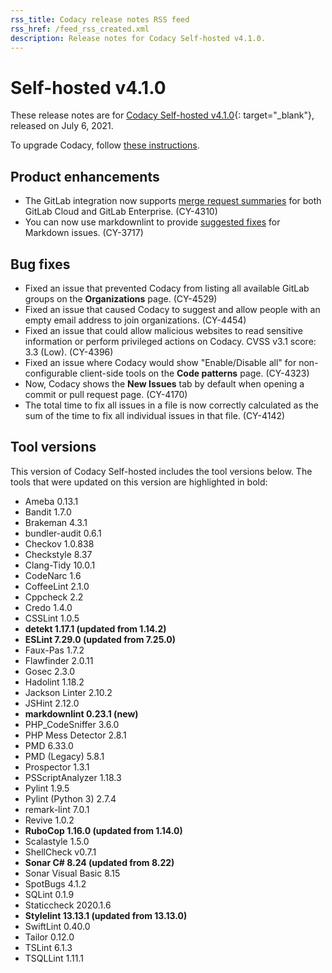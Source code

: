 ```yaml
---
rss_title: Codacy release notes RSS feed
rss_href: /feed_rss_created.xml
description: Release notes for Codacy Self-hosted v4.1.0.
---
```


# Self-hosted v4.1.0

These release notes are for [Codacy Self-hosted v4.1.0](https://github.com/codacy/chart/releases/tag/4.1.0){: target="_blank"}, released on July 6, 2021.

To upgrade Codacy, follow [these instructions](../../chart/maintenance/upgrade.md).

## Product enhancements

-   The GitLab integration now supports [merge request summaries](https://docs.codacy.com/v4.1/repositories-configure/integrations/gitlab-integration/#enabling) for both GitLab Cloud and GitLab Enterprise. (CY-4310)
-   You can now use markdownlint to provide [suggested fixes](https://docs.codacy.com/v4.1/repositories-configure/integrations/github-integration/#suggest-fixes) for Markdown issues. (CY-3717)

## Bug fixes

-   Fixed an issue that prevented Codacy from listing all available GitLab groups on the **Organizations** page. (CY-4529)
-   Fixed an issue that caused Codacy to suggest and allow people with an empty email address to join organizations. (CY-4454)
-   Fixed an issue that could allow malicious websites to read sensitive information or perform privileged actions on Codacy. CVSS v3.1 score: 3.3 (Low). (CY-4396)
-   Fixed an issue where Codacy would show "Enable/Disable all" for non-configurable client-side tools on the **Code patterns** page. (CY-4323)
-   Now, Codacy shows the **New Issues** tab by default when opening a commit or pull request page. (CY-4170)
-   The total time to fix all issues in a file is now correctly calculated as the sum of the time to fix all individual issues in that file. (CY-4142)

## Tool versions

This version of Codacy Self-hosted includes the tool versions below. The tools that were updated on this version are highlighted in bold:

-   Ameba 0.13.1
-   Bandit 1.7.0
-   Brakeman 4.3.1
-   bundler-audit 0.6.1
-   Checkov 1.0.838
-   Checkstyle 8.37
-   Clang-Tidy 10.0.1
-   CodeNarc 1.6
-   CoffeeLint 2.1.0
-   Cppcheck 2.2
-   Credo 1.4.0
-   CSSLint 1.0.5
-   **detekt 1.17.1 (updated from 1.14.2)**
-   **ESLint 7.29.0 (updated from 7.25.0)**
-   Faux-Pas 1.7.2
-   Flawfinder 2.0.11
-   Gosec 2.3.0
-   Hadolint 1.18.2
-   Jackson Linter 2.10.2
-   JSHint 2.12.0
-   **markdownlint 0.23.1 (new)**
-   PHP_CodeSniffer 3.6.0
-   PHP Mess Detector 2.8.1
-   PMD 6.33.0
-   PMD (Legacy) 5.8.1
-   Prospector 1.3.1
-   PSScriptAnalyzer 1.18.3
-   Pylint 1.9.5
-   Pylint (Python 3) 2.7.4
-   remark-lint 7.0.1
-   Revive 1.0.2
-   **RuboCop 1.16.0 (updated from 1.14.0)**
-   Scalastyle 1.5.0
-   ShellCheck v0.7.1
-   **Sonar C# 8.24 (updated from 8.22)**
-   Sonar Visual Basic 8.15
-   SpotBugs 4.1.2
-   SQLint 0.1.9
-   Staticcheck 2020.1.6
-   **Stylelint 13.13.1 (updated from 13.13.0)**
-   SwiftLint 0.40.0
-   Tailor 0.12.0
-   TSLint 6.1.3
-   TSQLLint 1.11.1
